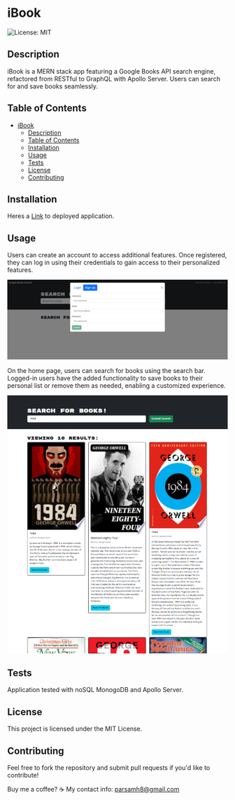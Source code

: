 # iBook

  ![License: MIT](https://img.shields.io/badge/License-MIT-white.svg)
  

## Description
 iBook is a MERN stack app featuring a Google Books API search engine, refactored from RESTful to GraphQL with Apollo Server. Users can search for and save books seamlessly.


## Table of Contents

- [iBook](#ibook)
  - [Description](#description)
  - [Table of Contents](#table-of-contents)
  - [Installation](#installation)
  - [Usage](#usage)
  - [Tests](#tests)
  - [License](#license)
  - [Contributing](#contributing)


## Installation

Heres a [Link](https://ibook-mj19.onrender.com/) to deployed application.


## Usage

Users can create an account to access additional features. Once registered, they can log in using their credentials to gain access to their personalized features.

<img src="./client/src/assets/signup-page.png">

On the home page, users can search for books using the search bar. Logged-in users have the added functionality to save books to their personal list or remove them as needed, enabling a customized experience.

<img src="./client/src/assets/homepage.png">


## Tests

Application tested with noSQL MonogoDB and Apollo Server.


## License

This project is licensed under the MIT License.


## Contributing

Feel free to fork the repository and submit pull requests if you'd like to contribute!

Buy me a coffee? ☕
My contact info: parsamh8@gmail.com
